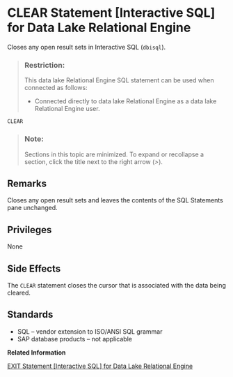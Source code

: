 <!-- loioa6154e4a84f2101588f6ff4601edb6d6 -->

# CLEAR Statement \[Interactive SQL\] for Data Lake Relational Engine

Closes any open result sets in Interactive SQL \(`dbisql`\).



> ### Restriction:  
> This data lake Relational Engine SQL statement can be used when connected as follows:
> 
> -   Connected directly to data lake Relational Engine as a data lake Relational Engine user.



```
CLEAR
```



> ### Note:  
> Sections in this topic are minimized. To expand or recollapse a section, click the title next to the right arrow \(*\>*\).



<a name="loioa6154e4a84f2101588f6ff4601edb6d6__IQ_Usage"/>

## Remarks

Closes any open result sets and leaves the contents of the SQL Statements pane unchanged.



<a name="loioa6154e4a84f2101588f6ff4601edb6d6__IQ_Permissions"/>

## Privileges

None



<a name="loioa6154e4a84f2101588f6ff4601edb6d6__IQ_Side_Effects"/>

## Side Effects

The `CLEAR` statement closes the cursor that is associated with the data being cleared.



<a name="loioa6154e4a84f2101588f6ff4601edb6d6__IQ_Standards"/>

## Standards

-   SQL – vendor extension to ISO/ANSI SQL grammar
-   SAP database products – not applicable

**Related Information**  


[EXIT Statement \[Interactive SQL\] for Data Lake Relational Engine](exit-statement-interactive-sql-for-data-lake-relational-engine-a61e2ef.md "Leaves Interactive SQL.")

